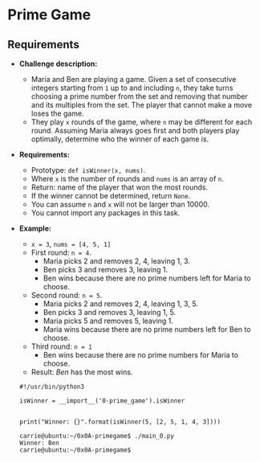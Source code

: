# Prime Game

## Requirements

  + **Challenge description:**
    + Maria and Ben are playing a game. Given a set of consecutive integers starting from `1` up to and including `n`, they take turns choosing a prime number from the set and removing that number and its multiples from the set. The player that cannot make a move loses the game.
    + They play `x` rounds of the game, where `n` may be different for each round. Assuming Maria always goes first and both players play optimally, determine who the winner of each game is.
  + **Requirements:**
    + Prototype: `def isWinner(x, nums)`.
    + Where `x` is the number of rounds and `nums` is an array of `n`.
    + Return: name of the player that won the most rounds.
    + If the winner cannot be determined, return `None`.
    + You can assume `n` and `x` will not be larger than 10000.
    + You cannot import any packages in this task.
  + **Example:**
    + `x = 3`, `nums = [4, 5, 1]`
    + First round: `n = 4`.
      + Maria picks 2 and removes 2, 4, leaving 1, 3.
      + Ben picks 3 and removes 3, leaving 1.
      + Ben wins because there are no prime numbers left for Maria to choose.
    + Second round: `n = 5`.
      + Maria picks 2 and removes 2, 4, leaving 1, 3, 5.
      + Ben picks 3 and removes 3, leaving 1, 5.
      + Maria picks 5 and removes 5, leaving 1.
      + Maria wins because there are no prime numbers left for Ben to choose.
    + Third round: `n = 1`
      + Ben wins because there are no prime numbers for Maria to choose.
    + Result: *Ben* has the most wins.

    ```
    #!/usr/bin/python3

    isWinner = __import__('0-prime_game').isWinner


    print("Winner: {}".format(isWinner(5, [2, 5, 1, 4, 3])))

    ```

    ```
    carrie@ubuntu:~/0x0A-primegame$ ./main_0.py
    Winner: Ben
    carrie@ubuntu:~/0x0A-primegame$
    ```
